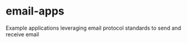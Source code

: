 email-apps
==========

Example applications leveraging email protocol standards to send and receive email
